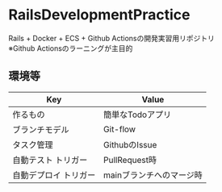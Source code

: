 # RailsDevelopmentPractice
Rails + Docker + ECS + Github Actionsの開発実習用リポジトリ  
※Github Actionsのラーニングが主目的

## 環境等

| Key                   | Value                    |
| --------------------- | ------------------------ |
| 作るもの              | 簡単なTodoアプリ         |
| ブランチモデル        | Git-flow                 |
| タスク管理            | GithubのIssue            |
| 自動テスト トリガー   | PullRequest時            |
| 自動デプロイ トリガー | mainブランチへのマージ時 |
